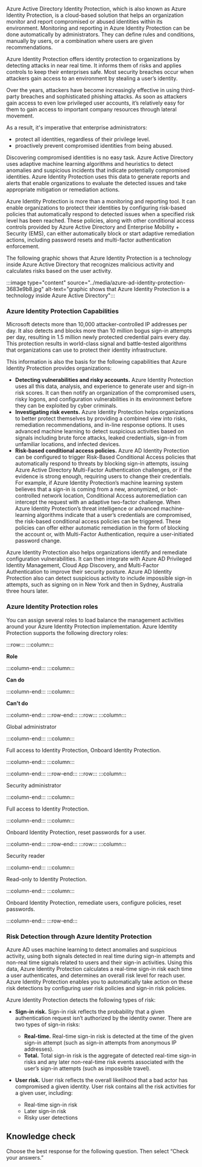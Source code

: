 Azure Active Directory Identity Protection, which is also known as Azure Identity Protection, is a cloud-based solution that helps an organization monitor and report compromised or abused identities within its environment. Monitoring and reporting in Azure Identity Protection can be done automatically by administrators. They can define rules and conditions, manually by users, or a combination where users are given recommendations.

Azure Identity Protection offers identity protection to organizations by detecting attacks in near real time. It informs them of risks and applies controls to keep their enterprises safe. Most security breaches occur when attackers gain access to an environment by stealing a user’s identity.

Over the years, attackers have become increasingly effective in using third-party breaches and sophisticated phishing attacks. As soon as attackers gain access to even low privileged user accounts, it’s relatively easy for them to gain access to important company resources through lateral movement.

As a result, it's imperative that enterprise administrators:

 *  protect all identities, regardless of their privilege level.
 *  proactively prevent compromised identities from being abused.

Discovering compromised identities is no easy task. Azure Active Directory uses adaptive machine learning algorithms and heuristics to detect anomalies and suspicious incidents that indicate potentially compromised identities. Azure Identity Protection uses this data to generate reports and alerts that enable organizations to evaluate the detected issues and take appropriate mitigation or remediation actions.

Azure Identity Protection is more than a monitoring and reporting tool. It can enable organizations to protect their identities by configuring risk-based policies that automatically respond to detected issues when a specified risk level has been reached. These policies, along with other conditional access controls provided by Azure Active Directory and Enterprise Mobility + Security (EMS), can either automatically block or start adaptive remediation actions, including password resets and multi-factor authentication enforcement.

The following graphic shows that Azure Identity Protection is a technology inside Azure Active Directory that recognizes malicious activity and calculates risks based on the user activity.

:::image type="content" source="../media/azure-ad-identity-protection-3683e9b8.jpg" alt-text="graphic shows that Azure Identity Protection is a technology inside Azure Active Directory":::


### Azure Identity Protection Capabilities

Microsoft detects more than 10,000 attacker-controlled IP addresses per day. It also detects and blocks more than 10 million bogus sign-in attempts per day, resulting in 1.5 million newly protected credential pairs every day. This protection results in world-class signal and battle-tested algorithms that organizations can use to protect their identity infrastructure.

This information is also the basis for the following capabilities that Azure Identity Protection provides organizations:

 *  **Detecting vulnerabilities and risky accounts.** Azure Identity Protection uses all this data, analysis, and experience to generate user and sign-in risk scores. It can then notify an organization of the compromised users, risky logons, and configuration vulnerabilities in its environment before they can be exploited by cyber criminals.
 *  **Investigating risk events.** Azure Identity Protection helps organizations to better protect themselves by providing a combined view into risks, remediation recommendations, and in-line response options. It uses advanced machine learning to detect suspicious activities based on signals including brute force attacks, leaked credentials, sign-in from unfamiliar locations, and infected devices.
 *  **Risk-based conditional access policies.** Azure AD Identity Protection can be configured to trigger Risk-Based Conditional Access policies that automatically respond to threats by blocking sign-in attempts, issuing Azure Active Directory Multi-Factor Authentication challenges, or if the evidence is strong enough, requiring users to change their credentials. For example, if Azure Identity Protection’s machine learning system believes that a sign-in is coming from a new, anonymized, or bot-controlled network location, Conditional Access autoremediation can intercept the request with an adaptive two-factor challenge. When Azure Identity Protection’s threat intelligence or advanced machine-learning algorithms indicate that a user’s credentials are compromised, the risk-based conditional access policies can be triggered. These policies can offer either automatic remediation in the form of blocking the account or, with Multi-Factor Authentication, require a user-initiated password change.

Azure Identity Protection also helps organizations identify and remediate configuration vulnerabilities. It can then integrate with Azure AD Privileged Identity Management, Cloud App Discovery, and Multi-Factor Authentication to improve their security posture. Azure AD Identity Protection also can detect suspicious activity to include impossible sign-in attempts, such as signing on in New York and then in Sydney, Australia three hours later.

### Azure Identity Protection roles

You can assign several roles to load balance the management activities around your Azure Identity Protection implementation. Azure Identity Protection supports the following directory roles:

:::row:::
  :::column:::
    

**Role**


  :::column-end:::
  :::column:::
    

**Can do**


  :::column-end:::
  :::column:::
    

**Can't do**


  :::column-end:::
:::row-end:::
:::row:::
  :::column:::
    

Global administrator


  :::column-end:::
  :::column:::
    

Full access to Identity Protection, Onboard Identity Protection.


  :::column-end:::
  :::column:::
    


  :::column-end:::
:::row-end:::
:::row:::
  :::column:::
    

Security administrator


  :::column-end:::
  :::column:::
    

Full access to Identity Protection.


  :::column-end:::
  :::column:::
    

Onboard Identity Protection, reset passwords for a user.


  :::column-end:::
:::row-end:::
:::row:::
  :::column:::
    

Security reader


  :::column-end:::
  :::column:::
    

Read-only to Identity Protection.


  :::column-end:::
  :::column:::
    

Onboard Identity Protection, remediate users, configure policies, reset passwords.


  :::column-end:::
:::row-end:::


### Risk Detection through Azure Identity Protection

Azure AD uses machine learning to detect anomalies and suspicious activity, using both signals detected in real time during sign-in attempts and non-real time signals related to users and their sign-in activities. Using this data, Azure Identity Protection calculates a real-time sign-in risk each time a user authenticates, and determines an overall risk level for reach user. Azure Identity Protection enables you to automatically take action on these risk detections by configuring user risk policies and sign-in risk policies.

Azure Identity Protection detects the following types of risk:

 *  **Sign-in risk.** Sign-in risk reflects the probability that a given authentication request isn’t authorized by the identity owner. There are two types of sign-in risks:
    
     *  **Real-time.** Real-time sign-in risk is detected at the time of the given sign-in attempt (such as sign-in attempts from anonymous IP addresses).
     *  **Total.** Total sign-in risk is the aggregate of detected real-time sign-in risks and any later non-real-time risk events associated with the user’s sign-in attempts (such as impossible travel).
 *  **User risk.** User risk reflects the overall likelihood that a bad actor has compromised a given identity. User risk contains all the risk activities for a given user, including:
    
     *  Real-time sign-in risk
     *  Later sign-in risk
     *  Risky user detections

## Knowledge check

Choose the best response for the following question. Then select “Check your answers.”